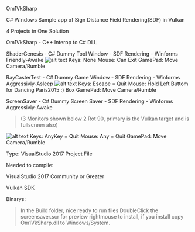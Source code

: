 Om1VkSharp 


C# Windows Sample app of Sign Distance Field Rendering(SDF) in Vulkan

4 Projects in One Solution

Om1VkSharp - C++ Interop to C# DLL


ShaderGenesis - C# Dummy Tool Window - SDF Rendering - Winforms Friendly-Awake
![alt text](https://vectorgenesis.net/post/Om1VkSharpSampleToolWindow.png "Tool Window")
Keys: None
Mouse: Can Exit
GamePad: Move Camera/Rumble


RayCasterTest - C# Dummy Game Window - SDF Rendering - Winforms Aggressivly-Asleep
![alt text](https://vectorgenesis.net/post/Om1VkSharpSampleGameWindow.png "Forced Native Window")
Keys: Escape = Quit
Mouse: Hold Left Buttom for Dancing Paris2015 :) Box
GamePad: Move Camera/Rumble


ScreenSaver - C# Dummy Screen Saver - SDF Rendering - Winforms Aggressivly-Awake

> (3 Monitors shown below 2 Rot 90, primary is the Vulkan target and is fullscreen also)

![alt text](https://vectorgenesis.net/post/Om1VkSharpSampleScreenSaver2.png "Screen Saver Tool Window")
Keys: AnyKey = Quit
Mouse: Any = Quit
GamePad: Move Camera/Rumble


Type: VisualStudio 2017 Project File

Needed to compile:

VisualStudio 2017 Community or Greater

Vulkan SDK

Binarys:

> In the Build folder, nice ready to run files
> DoubleClick the screensaver.scr for preview rightmouse to install, if you install copy Om1VkSharp.dll to Windows/System.
